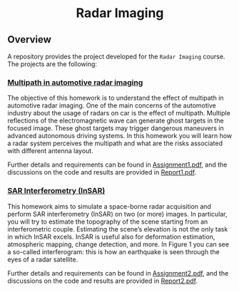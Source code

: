 <h1 align="center">Radar Imaging</h1>

## Overview

A repository provides the project developed for the `Radar Imaging` course. The projects are the following:
### [Multipath in automotive radar imaging](/Multipath%20in%20Automotive%20Radar%20Imaging/)
The objective of this homework is to understand the effect of multipath in automotive radar imaging. One of the main concerns of the automotive industry about the usage of radars on car is the effect of multipath. Multiple reflections of the electromagnetic wave can generate ghost targets in the focused image. These ghost targets may trigger dangerous maneuvers in
advanced autonomous driving systems. In this homework you will learn how a radar system perceives the multipath and what are the risks associated with different antenna layout.

Further details and requirements can be found in [Assignment1.pdf](/Multipath%20in%20Automotive%20Radar%20Imaging/Assignment1.pdf), and the discussions on the code and results are provided in [Report1.pdf](/Multipath%20in%20Automotive%20Radar%20Imaging/Report1.pdf).

### [SAR Interferometry (InSAR)](/SAR%20Interferometry%20(InSAR)/)

This homework aims to simulate a space-borne radar acquisition and perform SAR interferometry (InSAR) on two (or more) images. In particular, you will try to estimate the topography of the scene starting from an interferometric couple. Estimating the scene’s elevation is not the only task in which InSAR excels. InSAR is useful also for deformation estimation, atmospheric mapping, change detection, and more. In Figure 1 you can see a so-called interferogram: this is how an earthquake is seen through the eyes of a radar satellite.

Further details and requirements can be found in [Assignment2.pdf](/SAR%20Interferometry%20(InSAR)/Assignment2.pdf), and the discussions on the code and results are provided in [Report2.pdf](/SAR%20Interferometry%20(InSAR)/Report2.pdf).


